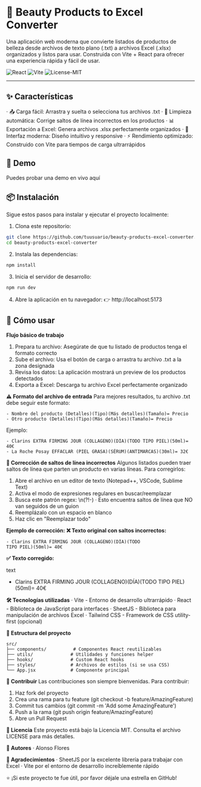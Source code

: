 # 🧴 Beauty Products to Excel Converter
Una aplicación web moderna que convierte listados de productos de belleza desde archivos de texto plano (.txt) a archivos Excel (.xlsx) organizados y listos para usar. Construida con Vite + React para ofrecer una experiencia rápida y fácil de usar.

![React](https://img.shields.io/badge/React-18.x-blue?logo=react)
![Vite](https://img.shields.io/badge/Vite-4.x-purple?logo=vite)
![License-MIT](https://img.shields.io/badge/License-MIT-green)

---

## ✨ Características
  · 📤 Carga fácil: Arrastra y suelta o selecciona tus archivos .txt
  · 🧹 Limpieza automática: Corrige saltos de línea incorrectos en los productos
  · 📊 Exportación a Excel: Genera archivos .xlsx perfectamente organizados
  · 🎨 Interfaz moderna: Diseño intuitivo y responsive
  · ⚡ Rendimiento optimizado: Construido con Vite para tiempos de carga ultrarrápidos

## 🚀 Demo
Puedes probar una demo en vivo aquí

## 📦 Instalación
Sigue estos pasos para instalar y ejecutar el proyecto localmente:

1. Clona este repositorio:

  ```bash
  git clone https://github.com/tuusuario/beauty-products-excel-converter.git
  cd beauty-products-excel-converter
  ```

2. Instala las dependencias:

  ```bash
  npm install
  ```

3. Inicia el servidor de desarrollo:

  ```bash
  npm run dev
  ```

4. Abre la aplicación en tu navegador:
👉 http://localhost:5173

## 📖 Cómo usar
**Flujo básico de trabajo**
  1. Prepara tu archivo: Asegúrate de que tu listado de productos tenga el formato correcto
  2. Sube el archivo: Usa el botón de carga o arrastra tu archivo .txt a la zona designada
  3. Revisa los datos: La aplicación mostrará un preview de los productos detectados
  4. Exporta a Excel: Descarga tu archivo Excel perfectamente organizado

**⚠️ Formato del archivo de entrada**
Para mejores resultados, tu archivo .txt debe seguir este formato:

  ```text
  - Nombre del producto (Detalles)(Tipo)(Más detalles)(Tamaño)= Precio
  - Otro producto (Detalles)(Tipo)(Más detalles)(Tamaño)= Precio
  ```

Ejemplo:

  ```text
  - Clarins EXTRA FIRMING JOUR (COLLAGENO)(DÍA)(TODO TIPO PIEL)(50ml)= 40€
  - La Roche Posay EFFACLAR (PIEL GRASA)(SÉRUM)(ANTIMARCAS)(30ml)= 32€
  ```

**🔧 Corrección de saltos de línea incorrectos**
Algunos listados pueden traer saltos de línea que parten un producto en varias líneas. Para corregirlos:

  1. Abre el archivo en un editor de texto (Notepad++, VSCode, Sublime Text)
  2. Activa el modo de expresiones regulares en buscar/reemplazar
  3. Busca este patrón regex: \n(?!-)
    · Esto encuentra saltos de línea que NO van seguidos de un guion
  4. Reemplázalo con un espacio en blanco
  5. Haz clic en "Reemplazar todo"

**Ejemplo de corrección:**
**❌ Texto original con saltos incorrectos:**

  ```text
  - Clarins EXTRA FIRMING JOUR (COLLAGENO)(DÍA)(TODO
  TIPO PIEL)(50ml)= 40€
  ```

**✅ Texto corregido:**

  text
  - Clarins EXTRA FIRMING JOUR (COLLAGENO)(DÍA)(TODO TIPO PIEL)(50ml)= 40€

**🛠️ Tecnologías utilizadas**
  · Vite - Entorno de desarrollo ultrarrápido
  · React - Biblioteca de JavaScript para interfaces
  · SheetJS - Biblioteca para manipulación de archivos Excel
  · Tailwind CSS - Framework de CSS utility-first (opcional)

**📁 Estructura del proyecto**
  ```text
  src/
  ├── components/          # Componentes React reutilizables
  ├── utils/              # Utilidades y funciones helper
  ├── hooks/              # Custom React hooks
  ├── styles/             # Archivos de estilos (si se usa CSS)
  └── App.jsx             # Componente principal
  ```

**🤝 Contribuir**
Las contribuciones son siempre bienvenidas. Para contribuir:

  1. Haz fork del proyecto
  2. Crea una rama para tu feature (git checkout -b feature/AmazingFeature)
  3. Commit tus cambios (git commit -m 'Add some AmazingFeature')
  4. Push a la rama (git push origin feature/AmazingFeature)
  5. Abre un Pull Request

**📜 Licencia**
Este proyecto está bajo la Licencia MIT. Consulta el archivo LICENSE para más detalles.

**👥 Autores**
  · Alonso Flores

**🙌 Agradecimientos**
  · SheetJS por la excelente librería para trabajar con Excel
  · Vite por el entorno de desarrollo increíblemente rápido

⭐ ¡Si este proyecto te fue útil, por favor déjale una estrella en GitHub!
